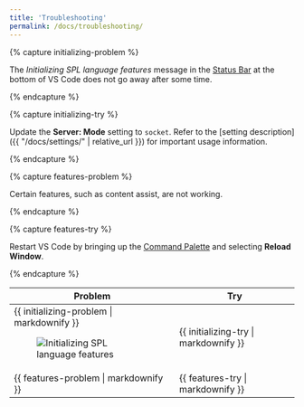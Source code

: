 ```yaml
---
title: 'Troubleshooting'
permalink: /docs/troubleshooting/
---
```


<!-- Initializing problem -->

{% capture initializing-problem %}

The _Initializing SPL language features_ message in the [Status Bar](https://code.visualstudio.com/docs/getstarted/userinterface) at the bottom of VS Code does not go away after some time.

{% endcapture %}

{% capture initializing-try %}

Update the **Server: Mode** setting to `socket`. Refer to the [setting description]({{ "/docs/settings/" | relative_url }}) for important usage information.

{% endcapture %}

<!-- Features problem -->

{% capture features-problem %}

Certain features, such as content assist, are not working.

{% endcapture %}

{% capture features-try %}

Restart VS Code by bringing up the [Command Palette](https://code.visualstudio.com/docs/getstarted/userinterface#_command-palette) and selecting **Reload Window**.

{% endcapture %}

<!-- Table -->

<table class="troubleshooting-table">
  <thead>
    <tr>
      <th>Problem</th>
      <th>Try</th>
    </tr>
  </thead>
  <tbody>
    <tr>
      <td>
        {{ initializing-problem | markdownify }}
        <figure>
          <img src="{{ "/assets/images/troubleshooting/initializingLanguageFeatures.gif" | relative_url }}" alt="Initializing SPL language features" title="Initializing SPL language features">
        </figure>
      </td>
      <td>{{ initializing-try | markdownify }}</td>
    </tr>
    <tr>
      <td>{{ features-problem | markdownify }}</td>
      <td>{{ features-try | markdownify }}</td>
    </tr>
  </tbody>
</table>
